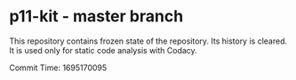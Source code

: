 # p11-kit - master branch

This repository contains frozen state of the repository.
Its history is cleared. It is used only for static code
analysis with Codacy.

Commit Time: 1695170095